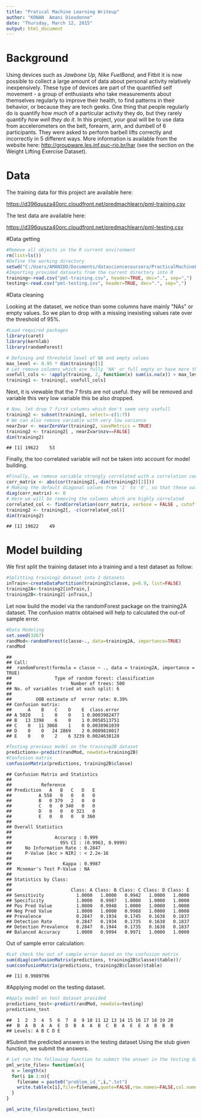 ```yaml
---
title: "Pratical Machine Learning Writeup"
author: "KONAN  Amani Dieudonne"
date: "Thursday, March 12, 2015"
output: html_document
---
```


# Background

Using devices such as *Jawbone Up, Nike FuelBand*, and Fitbit it is now possible to collect a large amount of data about personal activity relatively inexpensively. These type of devices are part of the quantified self movement - a group of enthusiasts who take measurements about themselves regularly to improve their health, to find patterns in their behavior, or because they are tech geeks. One thing that people regularly do is quantify how *much* of a particular activity they do, but they rarely quantify *how well they do it*. In this project, your goal will be to use data from accelerometers on the belt, forearm, arm, and dumbell of 6 participants. They were asked to perform barbell lifts correctly and incorrectly in 5 different ways. More information is available from the website here: <http://groupware.les.inf.puc-rio.br/har> (see the section on the Weight Lifting Exercise Dataset). 

# Data 

The training data for this project are available here: 

<https://d396qusza40orc.cloudfront.net/predmachlearn/pml-training.csv>

The test data are available here: 

<https://d396qusza40orc.cloudfront.net/predmachlearn/pml-testing.csv>

#Data getting


```r
#Remove all objects in the R current environment
rm(list=ls())
#Define the working directory
setwd("C:/Users/AMANIDD/Documents/datasciencecoursera/PracticalMachineLearning")
#Importing provided datasets from the current directory into R
training<-read.csv("pml-training.csv", header=TRUE, dec=".", sep=",")
testing<-read.csv("pml-testing.csv", header=TRUE, dec=".", sep=",")
```

#Data cleaning

Looking at the dataset, we notice than some columns have mainly "NAs" or empty values. So we plan to drop with a missing inexisting values rate over the threshold of 95%. 


```r
#Load required packages
library(caret)
library(kernlab)
library(randomForest)
```


```r
# Defining and threshold level of NA and empty values
max_level <- 0.95 * dim(training)[1]
# Let remove columns which are fully 'NA' or full empty or have more than 95 % NA or empty values
usefull_cols <- !apply(training, 2, function(x) sum(is.na(x)) > max_level || sum(x=="") > max_level)
training1 <- training[, usefull_cols]
```

Next, it is viewable that the 7 firsts are not useful. they will be removed and variable this very low variable this be also dropped.


```r
# Now, let drop 7 first columns which don't seem very usefull
training2 <- subset(training1, select=-c(1:7))
# We can also remove variable with very low variance
nearZvar <- nearZeroVar(training2, saveMetrics = TRUE)
training2 <- training2[ , nearZvar$nzv==FALSE] 
dim(training2)
```

```
## [1] 19622    53
```

Finally, the too correlated variable will not be taken into account for model building.


```r
#Finally, we remove variable strongly correlated with a correlation coefficient more than 95%
corr_matrix <- abs(cor(training2[,-dim(training2)[2]]))
# Making the default diagonal values from '1' to '0', so that these values aren't included later 
diag(corr_matrix) <- 0
# Here we will be removing the columns which are highly correlated
correlated_col <- findCorrelation(corr_matrix, verbose = FALSE , cutoff = .95)
training2 <- training2[, -c(correlated_col)]
dim(training2)
```

```
## [1] 19622    49
```

# Model building 

We first split the training dataset into a training and a test dataset as follow:


```r
#Splitting training2 dataset into 2 datasets
inTrain<-createDataPartition(training2$classe, p=0.9, list=FALSE)
training2A<-training2[inTrain,]
training2B<-training2[-inTrain,]
```

Let now build the model via the randomForest package on the training2A dataset. The confusion matrix obtained will help to calculated the out-of sample error.


```r
#Data Modeling
set.seed(3267)
randMod<-randomForest(classe~., data=training2A, importance=TRUE)
randMod
```

```
## 
## Call:
##  randomForest(formula = classe ~ ., data = training2A, importance = TRUE) 
##                Type of random forest: classification
##                      Number of trees: 500
## No. of variables tried at each split: 6
## 
##         OOB estimate of  error rate: 0.39%
## Confusion matrix:
##      A    B    C    D    E  class.error
## A 5020    1    0    0    1 0.0003982477
## B   13 3398    6    0    1 0.0058513751
## C    0   11 3068    1    0 0.0038961039
## D    0    0   24 2869    2 0.0089810017
## E    0    0    2    6 3239 0.0024638128
```

```r
#Testing previous model on the training2B dataset
predictions<-predict(randMod, newdata=training2B)
#Confusion matrix
confusionMatrix(predictions, training2B$classe)
```

```
## Confusion Matrix and Statistics
## 
##           Reference
## Prediction   A   B   C   D   E
##          A 558   0   0   0   0
##          B   0 379   2   0   0
##          C   0   0 340   0   0
##          D   0   0   0 321   0
##          E   0   0   0   0 360
## 
## Overall Statistics
##                                           
##                Accuracy : 0.999           
##                  95% CI : (0.9963, 0.9999)
##     No Information Rate : 0.2847          
##     P-Value [Acc > NIR] : < 2.2e-16       
##                                           
##                   Kappa : 0.9987          
##  Mcnemar's Test P-Value : NA              
## 
## Statistics by Class:
## 
##                      Class: A Class: B Class: C Class: D Class: E
## Sensitivity            1.0000   1.0000   0.9942   1.0000   1.0000
## Specificity            1.0000   0.9987   1.0000   1.0000   1.0000
## Pos Pred Value         1.0000   0.9948   1.0000   1.0000   1.0000
## Neg Pred Value         1.0000   1.0000   0.9988   1.0000   1.0000
## Prevalence             0.2847   0.1934   0.1745   0.1638   0.1837
## Detection Rate         0.2847   0.1934   0.1735   0.1638   0.1837
## Detection Prevalence   0.2847   0.1944   0.1735   0.1638   0.1837
## Balanced Accuracy      1.0000   0.9994   0.9971   1.0000   1.0000
```

Out of sample error calculation:


```r
#Let check the out of sample error based on the confusion matrix
sum(diag(confusionMatrix(predictions, training2B$classe)$table))/
sum(confusionMatrix(predictions, training2B$classe)$table)
```

```
## [1] 0.9989796
```
 
#Applying model on the testing dataset.


```r
#Apply model on test dataset provided
predictions_test<-predict(randMod, newdata=testing)
predictions_test
```

```
##  1  2  3  4  5  6  7  8  9 10 11 12 13 14 15 16 17 18 19 20 
##  B  A  B  A  A  E  D  B  A  A  B  C  B  A  E  E  A  B  B  B 
## Levels: A B C D E
```

#Submit the predicted answers in the testing dataset
Using the stub given function, we submit the answers.

```r
# Let run the following function to submit the answer in the testing dataset.
pml_write_files= function(x){
  n = length(x)
  for(i in 1:n){
    filename = paste0("problem_id_",i,".txt")
    write.table(x[i],file=filename,quote=FALSE,row.names=FALSE,col.names=FALSE)
  }
}

pml_write_files(predictions_test)
```


